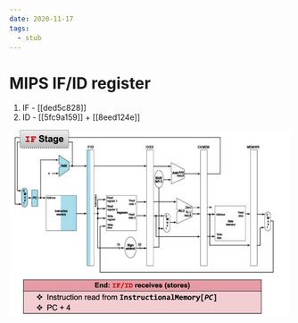 ```yaml
---
date: 2020-11-17
tags: 
  - stub
---
```


# MIPS IF/ID register

1. IF - [[ded5c828]] 
2. ID - [[5fc9a159]] + [[8eed124e]] 

![](./static/mips-if-id-diagram.png)

